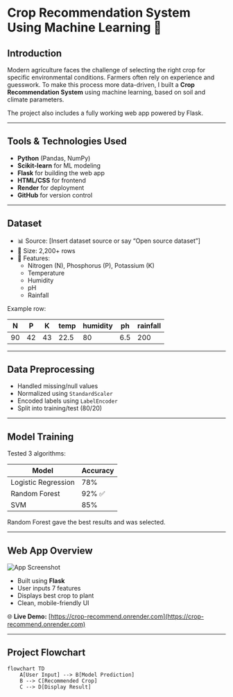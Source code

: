 # Crop Recommendation System Using Machine Learning 🌱

## Introduction

Modern agriculture faces the challenge of selecting the right crop for specific environmental conditions. Farmers often rely on experience and guesswork. To make this process more data-driven, I built a **Crop Recommendation System** using machine learning, based on soil and climate parameters.

The project also includes a fully working web app powered by Flask.

---

## Tools & Technologies Used

- **Python** (Pandas, NumPy)
- **Scikit-learn** for ML modeling
- **Flask** for building the web app
- **HTML/CSS** for frontend
- **Render** for deployment
- **GitHub** for version control

---

## Dataset

- 📊 Source: [Insert dataset source or say “Open source dataset”]
- 📁 Size: 2,200+ rows
- 🧾 Features:
  - Nitrogen (N), Phosphorus (P), Potassium (K)
  - Temperature
  - Humidity
  - pH
  - Rainfall

Example row:

| N | P | K | temp | humidity | ph | rainfall |
|---|---|---|------|----------|----|----------|
| 90 | 42 | 43 | 22.5 | 80 | 6.5 | 200 |

---

## Data Preprocessing

- Handled missing/null values
- Normalized using `StandardScaler`
- Encoded labels using `LabelEncoder`
- Split into training/test (80/20)

---

## Model Training

Tested 3 algorithms:

| Model             | Accuracy |
|------------------|----------|
| Logistic Regression | 78%     |
| Random Forest       | 92% ✅  |
| SVM                 | 85%     |

Random Forest gave the best results and was selected.

---

## Web App Overview

![App Screenshot](https://your-screenshot-url.com) <!-- Replace with actual image -->

- Built using **Flask**
- User inputs 7 features
- Displays best crop to plant
- Clean, mobile-friendly UI

🌐 **Live Demo:** [https://crop-recommend.onrender.com](https://crop-recommend.onrender.com)

---

## Project Flowchart

```mermaid
flowchart TD
    A[User Input] --> B[Model Prediction]
    B --> C[Recommended Crop]
    C --> D[Display Result]
